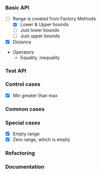 ### Basic API
- [ ] Range is created from Factory Methods
  - [x] Lower & Upper bounds
  - [ ] Just lower bounds
  - [ ] Just upper bounds
- [x] Distance
- Operators
  - Equality, inequality

### Test API


### Control cases
- [x] Min greater than max

### Common cases 


### Special cases
- [x] Empty range
- [x] Zero range, which is empty

### Refactoring

    
### Documentation


